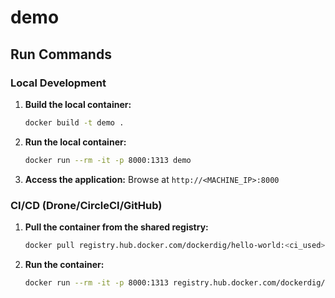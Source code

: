 # demo

## Run Commands

### Local Development

1. **Build the local container:**
   ```bash
   docker build -t demo .
   ```

2. **Run the local container:**
   ```bash
   docker run --rm -it -p 8000:1313 demo
   ```

3. **Access the application:**
   Browse at `http://<MACHINE_IP>:8000`

### CI/CD (Drone/CircleCI/GitHub)

1. **Pull the container from the shared registry:**
   ```bash
   docker pull registry.hub.docker.com/dockerdig/hello-world:<ci_used>
   ```

2. **Run the container:**
   ```bash
   docker run --rm -it -p 8000:1313 registry.hub.docker.com/dockerdig/hello-world:<ci_used>
   ```

